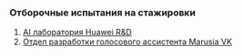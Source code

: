 ### Отборочные испытания на стажировки 

1) [AI лаборатория Huawei R&D](https://www.huawei.ru/)
2) [Отдел разработки голосового ассистента Marusia VK](https://marusia.vk.com/)
